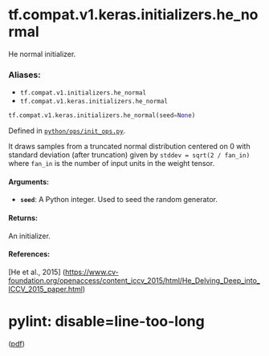 <div itemscope itemtype="http://developers.google.com/ReferenceObject">
<meta itemprop="name" content="tf.compat.v1.keras.initializers.he_normal" />
<meta itemprop="path" content="Stable" />
</div>

# tf.compat.v1.keras.initializers.he_normal

He normal initializer.

### Aliases:

* `tf.compat.v1.initializers.he_normal`
* `tf.compat.v1.keras.initializers.he_normal`

``` python
tf.compat.v1.keras.initializers.he_normal(seed=None)
```



Defined in [`python/ops/init_ops.py`](/code/stable/tensorflow/python/ops/init_ops.py).

<!-- Placeholder for "Used in" -->

It draws samples from a truncated normal distribution centered on 0
with standard deviation (after truncation) given by
`stddev = sqrt(2 / fan_in)` where `fan_in` is the number of
input units in the weight tensor.

#### Arguments:


* <b>`seed`</b>: A Python integer. Used to seed the random generator.


#### Returns:

An initializer.



#### References:

[He et al., 2015]
(https://www.cv-foundation.org/openaccess/content_iccv_2015/html/He_Delving_Deep_into_ICCV_2015_paper.html)
# pylint: disable=line-too-long
([pdf](https://www.cv-foundation.org/openaccess/content_iccv_2015/papers/He_Delving_Deep_into_ICCV_2015_paper.pdf))
